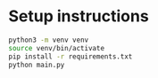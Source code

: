 # Setup instructions

```bash
python3 -m venv venv
source venv/bin/activate
pip install -r requirements.txt
python main.py
```